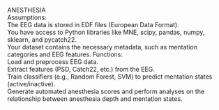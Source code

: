 ANESTHESIA\
Assumptions:\
The EEG data is stored in EDF files (European Data Format).\
You have access to Python libraries like MNE, scipy, pandas, numpy, sklearn, and pycatch22.\
Your dataset contains the necessary metadata, such as mentation categories and EEG features.
Functions:\
Load and preprocess EEG data.\
Extract features (PSD, Catch22, etc.) from the EEG.\
Train classifiers (e.g., Random Forest, SVM) to predict mentation states (active/inactive).\
Generate automated anesthesia scores and perform analyses on the relationship between anesthesia depth and mentation states.
